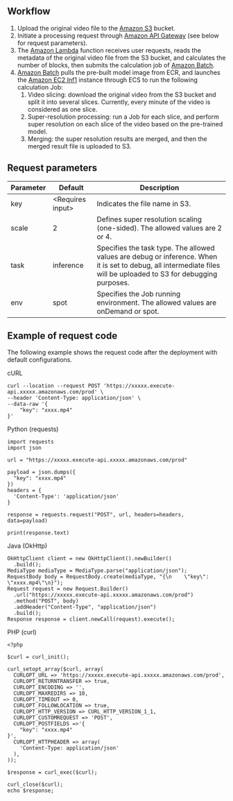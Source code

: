 ## Workflow

1. Upload the original video file to the [Amazon S3][s3] bucket.
2. Initiate a processing request through [Amazon API Gateway][api-gateway] (see below for request parameters).
3. The [Amazon Lambda][lambda] function receives user requests, reads the metadata of the original video file from the S3 bucket, and calculates the number of blocks, then submits the calculation job of [Amazon Batch][Batch].
4. [Amazon Batch][Batch] pulls the pre-built model image from ECR, and launches the [Amazon EC2 Inf1][inf1] instance through ECS to run the following calculation Job:
     1. Video slicing: download the original video from the S3 bucket and split it into several slices. Currently, every minute of the video is considered as one slice.
     2. Super-resolution processing: run a Job for each slice, and perform super resolution on each slice of the video based on the pre-trained model.
     3. Merging: the super resolution results are merged, and then the merged result file is uploaded to S3.

## Request parameters

| Parameter | Default | Description |
|---|---|---|
| key | \<Requires input\> | Indicates the file name in S3.  |
| scale | 2 | Defines super resolution scaling (one-sided). The allowed values are 2 or 4. |
| task | inference | Specifies the task type. The allowed values are debug or inference. When it is set to debug, all intermediate files will be uploaded to S3 for debugging purposes.  |
| env | spot | Specifies the Job running environment. The allowed values are onDemand or spot. |

## Example of request code

The following example shows the request code after the deployment with default configurations.

cURL

```
curl --location --request POST 'https://xxxxx.execute-api.xxxxx.amazonaws.com/prod' \
--header 'Content-Type: application/json' \
--data-raw '{
    "key": "xxxx.mp4"
}'
```

Python (requests)

```
import requests
import json

url = "https://xxxxx.execute-api.xxxxx.amazonaws.com/prod"

payload = json.dumps({
  "key": "xxxx.mp4"
})
headers = {
  'Content-Type': 'application/json'
}

response = requests.request("POST", url, headers=headers, data=payload)

print(response.text)
```

Java (OkHttp)

```
OkHttpClient client = new OkHttpClient().newBuilder()
  .build();
MediaType mediaType = MediaType.parse("application/json");
RequestBody body = RequestBody.create(mediaType, "{\n    \"key\": \"xxxx.mp4\"\n}");
Request request = new Request.Builder()
  .url("https://xxxxx.execute-api.xxxxx.amazonaws.com/prod")
  .method("POST", body)
  .addHeader("Content-Type", "application/json")
  .build();
Response response = client.newCall(request).execute();
```

PHP (curl)

```
<?php

$curl = curl_init();

curl_setopt_array($curl, array(
  CURLOPT_URL => 'https://xxxxx.execute-api.xxxxx.amazonaws.com/prod',
  CURLOPT_RETURNTRANSFER => true,
  CURLOPT_ENCODING => '',
  CURLOPT_MAXREDIRS => 10,
  CURLOPT_TIMEOUT => 0,
  CURLOPT_FOLLOWLOCATION => true,
  CURLOPT_HTTP_VERSION => CURL_HTTP_VERSION_1_1,
  CURLOPT_CUSTOMREQUEST => 'POST',
  CURLOPT_POSTFIELDS =>'{
    "key": "xxxx.mp4"
}',
  CURLOPT_HTTPHEADER => array(
    'Content-Type: application/json'
  ),
));

$response = curl_exec($curl);

curl_close($curl);
echo $response;
```

[lambda]: https://aws.amazon.com/cn/lambda/
[s3]: https://aws.amazon.com/cn/s3/
[api-gateway]: https://aws.amazon.com/cn/api-gateway/
[Batch]: https://aws.amazon.com/cn/batch/
[inf1]: https://aws.amazon.com/cn/ec2/instance-types/inf1/